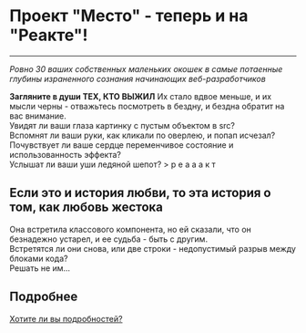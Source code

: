 # Проект "Место" - теперь и на "Реакте"!
------------------

_Ровно 30 ваших собственных маленьких окошек в самые потаенные глубины израненного сознания начинающих веб-разработчиков_

__Загляните в души ТЕХ, КТО ВЫЖИЛ__
Их стало вдвое меньше, и их мысли черны - отважьтесь посмотреть в бездну, и бездна обратит на вас внимание.  
Увидят ли ваши глаза картинку с пустым объектом в src?  
Вспомнят ли ваши руки, как кликали по оверлею, и попап исчезал?  
Почувствует ли ваше сердце переменчивое состояние и использованность эффекта?  
Услышат ли ваши уши ледяной шепот?
          > р е а а а к т  


## Если это и история любви, то эта история о том, как любовь жестока
Она встретила классового компонента, но ей сказали, что он безнадежно устарел, и ее судьба - быть с другим.  
Встретятся ли они снова, или две строки - недопустимый разрыв между блоками кода?  
Решать не им...  

## Подробнее
[Хотите ли вы подробностей?](https://meniaylo.github.io/mesto-react/index.html)